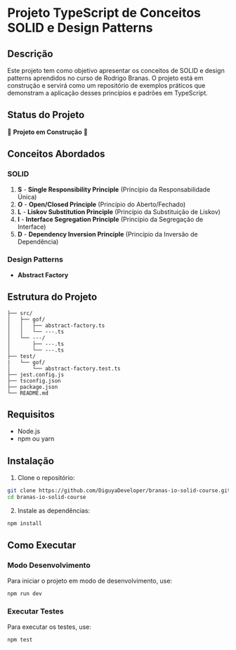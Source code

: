# Projeto TypeScript de Conceitos SOLID e Design Patterns

## Descrição

Este projeto tem como objetivo apresentar os conceitos de SOLID e design patterns aprendidos no curso de Rodrigo Branas. 
O projeto está em construção e servirá como um repositório de exemplos práticos que demonstram a aplicação desses princípios e padrões em TypeScript.

## Status do Projeto

🚧 **Projeto em Construção** 🚧

## Conceitos Abordados

### SOLID

1. **S** - **Single Responsibility Principle** (Princípio da Responsabilidade Única)
2. **O** - **Open/Closed Principle** (Princípio do Aberto/Fechado)
3. **L** - **Liskov Substitution Principle** (Princípio da Substituição de Liskov)
4. **I** - **Interface Segregation Principle** (Princípio da Segregação de Interface)
5. **D** - **Dependency Inversion Principle** (Princípio da Inversão de Dependência)

### Design Patterns

- **Abstract Factory**

## Estrutura do Projeto

```plaintext
├── src/
│   ├── gof/
│   │   ├── abstract-factory.ts
│   │   └── ---.ts
│   └── ---/
│       ├── ---.ts
│       └── ---.ts
├── test/
|   └── gof/
│       └── abstract-factory.test.ts
├── jest.config.js
├── tsconfig.json
├── package.json
└── README.md
```

## Requisitos

- Node.js
- npm ou yarn

## Instalação

1. Clone o repositório:

```sh
git clone https://github.com/DiguyaDeveloper/branas-io-solid-course.git
cd branas-io-solid-course
```

2. Instale as dependências:

```sh
npm install
```

## Como Executar

### Modo Desenvolvimento

Para iniciar o projeto em modo de desenvolvimento, use:

```sh
npm run dev
```

### Executar Testes

Para executar os testes, use:

```sh
npm test
```

